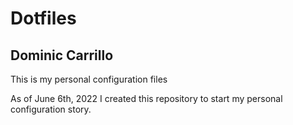 # Dotfiles

## Dominic Carrillo

This is my personal configuration files

As of June 6th, 2022 I created this repository to start my personal configuration story.
